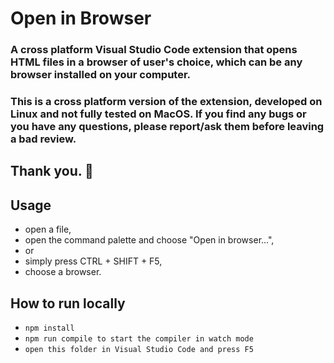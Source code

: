 # Open in Browser

### A cross platform Visual Studio Code extension that opens HTML files in a browser of user's choice, which can be any browser installed on your computer.

### This is a cross platform version of the extension, developed on Linux and not fully tested on MacOS. If you find any bugs or you have any questions, please report/ask them before leaving a bad review.
## Thank you. 🙏

## Usage

  * open a file,
  * open the command palette and choose "Open in browser...",
  * or
  * simply press CTRL + SHIFT + F5,
  * choose a browser.

## How to run locally
  * ```npm install```
  * ```npm run compile to start the compiler in watch mode```
  * ```open this folder in Visual Studio Code and press F5```